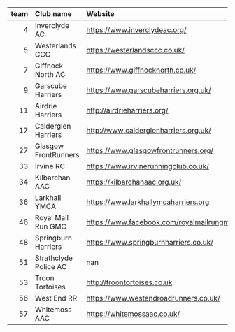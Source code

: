 |   team | Club name             | Website                                   |
|-------:|:----------------------|:------------------------------------------|
|      4 | Inverclyde AC         | https://www.inverclydeac.org/             |
|      5 | Westerlands CCC       | https://westerlandsccc.co.uk/             |
|      7 | Giffnock North AC     | https://www.giffnocknorth.co.uk/          |
|      9 | Garscube Harriers     | https://www.garscubeharriers.org.uk/      |
|     11 | Airdrie Harriers      | http://airdrieharriers.org/               |
|     17 | Calderglen Harriers   | http://www.calderglenharriers.org.uk/     |
|     27 | Glasgow FrontRunners  | https://www.glasgowfrontrunners.org/      |
|     33 | Irvine RC             | https://www.irvinerunningclub.co.uk/      |
|     34 | Kilbarchan AAC        | https://kilbarchanaac.org.uk/             |
|     36 | Larkhall YMCA         | https://www.larkhallymcaharriers.org      |
|     46 | Royal Mail Run GMC    | https://www.facebook.com/royalmailrungmc/ |
|     48 | Springburn Harriers   | https://www.springburnharriers.co.uk/     |
|     51 | Strathclyde Police AC | nan                                       |
|     53 | Troon Tortoises       | http://troontortoises.co.uk               |
|     56 | West End RR           | https://www.westendroadrunners.co.uk/     |
|     57 | Whitemoss AAC         | https://whitemossaac.co.uk/               |